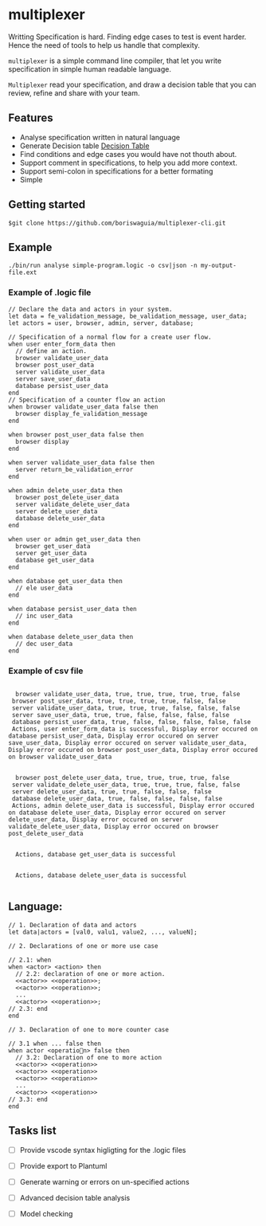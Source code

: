 # multiplexer

Writting Specification is hard. Finding edge cases to test is event harder. Hence the need of tools to help us handle that complexity.

`multiplexer` is a simple command line compiler, that let you write specification in simple human readable language.

`Multiplexer` read your specification, and draw a decision table that you can review, refine and share with your team.

## Features

* Analyse specification written in natural language
* Generate Decision table [Decision Table](https://en.wikipedia.org/wiki/Decision_table)
* Find conditions and edge cases you would have not thouth about.
* Support comment in specifications, to help you add more context.
* Support semi-colon in specifications for a better formating
* Simple

## Getting started

```
$git clone https://github.com/boriswaguia/multiplexer-cli.git
```

## Example

```
./bin/run analyse simple-program.logic -o csv|json -n my-output-file.ext
```


### Example of .logic file


```text
// Declare the data and actors in your system.
let data = fe_validation_message, be_validation_message, user_data;
let actors = user, browser, admin, server, database;

// Specification of a normal flow for a create user flow.
when user enter_form_data then
  // define an action.
  browser validate_user_data
  browser post_user_data
  server validate_user_data
  server save_user_data
  database persist_user_data
end
// Specification of a counter flow an action
when browser validate_user_data false then
  browser display_fe_validation_message
end

when browser post_user_data false then
  browser display
end

when server validate_user_data false then
  server return_be_validation_error
end

when admin delete_user_data then
  browser post_delete_user_data
  server validate_delete_user_data
  server delete_user_data
  database delete_user_data
end

when user or admin get_user_data then
  browser get_user_data
  server get_user_data
  database get_user_data
end

when database get_user_data then
  // ele user_data
end

when database persist_user_data then
  // inc user_data
end

when database delete_user_data then
  // dec user_data
end

```

### Example of csv file


```
 
  browser validate_user_data, true, true, true, true, true, false 
 browser post_user_data, true, true, true, true, false, false 
 server validate_user_data, true, true, true, false, false, false 
 server save_user_data, true, true, false, false, false, false 
 database persist_user_data, true, false, false, false, false, false 
 Actions, user enter_form_data is successful, Display error occured on database persist_user_data, Display error occured on server save_user_data, Display error occured on server validate_user_data, Display error occured on browser post_user_data, Display error occured on browser validate_user_data 
 
 
  browser post_delete_user_data, true, true, true, true, false 
 server validate_delete_user_data, true, true, true, false, false 
 server delete_user_data, true, true, false, false, false 
 database delete_user_data, true, false, false, false, false 
 Actions, admin delete_user_data is successful, Display error occured on database delete_user_data, Display error occured on server delete_user_data, Display error occured on server validate_delete_user_data, Display error occured on browser post_delete_user_data 
 
 
  Actions, database get_user_data is successful 
 
 
  Actions, database delete_user_data is successful 


```


## Language:

```
// 1. Declaration of data and actors
let data|actors = [val0, valu1, value2, ..., valueN];

// 2. Declarations of one or more use case

// 2.1: when
when <actor> <action> then
  // 2.2: declaration of one or more action.
  <<actor>> <<operation>>;
  <<actor>> <<operation>>;
  ...
  <<actor>> <<operation>>;
// 2.3: end
end

// 3. Declaration of one to more counter case

// 3.1 when ... false then
when actor <operation> false then
  // 3.2: Declaration of one to more action
  <<actor>> <<operation>>
  <<actor>> <<operation>>
  <<actor>> <<operation>>
  ...
  <<actor>> <<operation>>
// 3.3: end
end
```


## Tasks list

- [ ] Provide vscode syntax higligting for the .logic files

- [ ] Provide export to Plantuml

- [ ] Generate warning or errors on un-specified actions

- [ ] Advanced decision table analysis

- [ ] Model checking
